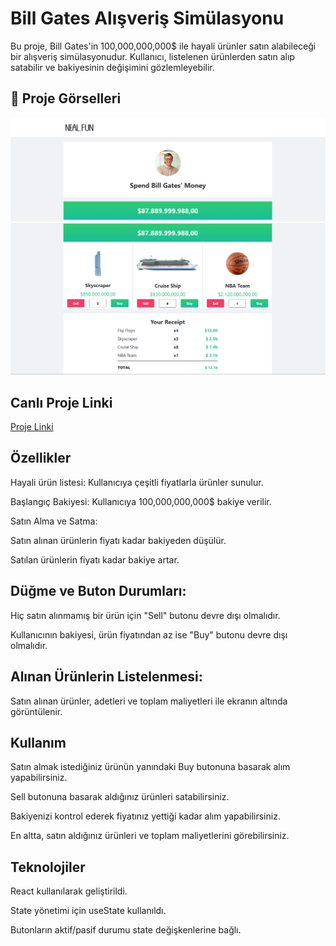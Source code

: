# Bill Gates Alışveriş Simülasyonu

Bu proje, Bill Gates'in 100,000,000,000$ ile hayali ürünler satın alabileceği bir alışveriş simülasyonudur. Kullanıcı, listelenen ürünlerden satın alıp satabilir ve bakiyesinin değişimini gözlemleyebilir.

## 📸 Proje Görselleri

![header](src/screenshots/billgates1.png)
![page](src/screenshots/billgates2.png)

## Canlı Proje Linki

[Proje Linki](https://billgates.erkankaradag.com/)

## Özellikler

Hayali ürün listesi: Kullanıcıya çeşitli fiyatlarla ürünler sunulur.

Başlangıç Bakiyesi: Kullanıcıya 100,000,000,000$ bakiye verilir.

Satın Alma ve Satma:

Satın alınan ürünlerin fiyatı kadar bakiyeden düşülür.

Satılan ürünlerin fiyatı kadar bakiye artar.

## Düğme ve Buton Durumları:

Hiç satın alınmamış bir ürün için "Sell" butonu devre dışı olmalıdır.

Kullanıcının bakiyesi, ürün fiyatından az ise "Buy" butonu devre dışı olmalıdır.

## Alınan Ürünlerin Listelenmesi:

Satın alınan ürünler, adetleri ve toplam maliyetleri ile ekranın altında görüntülenir.

## Kullanım

Satın almak istediğiniz ürünün yanındaki Buy butonuna basarak alım yapabilirsiniz.

Sell butonuna basarak aldığınız ürünleri satabilirsiniz.

Bakiyenizi kontrol ederek fiyatınız yettiği kadar alım yapabilirsiniz.

En altta, satın aldığınız ürünleri ve toplam maliyetlerini görebilirsiniz.

## Teknolojiler

React kullanılarak geliştirildi.

State yönetimi için useState kullanıldı.

Butonların aktif/pasif durumu state değişkenlerine bağlı.
